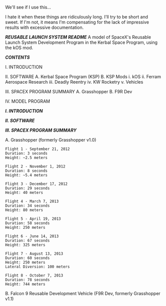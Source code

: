 We'll see if I use this...

I hate it when these things are ridiculously long. I'll try to be short and sweet. If I'm not, it means I'm compensating for the lack of impressive results with excessive documentation.

*****REUSABLE LAUNCH SYSTEM README*****
A model of SpaceX's Reusable Launch System Development Program in the Kerbal Space Program, using the kOS mod.

*****CONTENTS*****

I.	INTRODUCTION

II.	SOFTWARE
	A.	Kerbal Space Program (KSP)
	B.	KSP Mods
		i.		kOS
		ii.		Ferram Aerospace Research
		iii.	Deadly Reentry
		iv.		KW Rocketry
		v.		Vehicles

III. SPACEX PROGRAM SUMMARY
	A. Grasshopper
	B. F9R Dev

IV. MODEL PROGRAM

*****I. INTRODUCTION*****

*****II. SOFTWARE*****

*****III. SPACEX PROGRAM SUMMARY*****

A. Grasshopper (formerly Grasshopper v1.0)

	Flight 1 - September 21, 2012
	Duration: 3 seconds
	Height: ~2.5 meters

	Flight 2 - November 1, 2012
	Duration: 8 seconds
	Height: ~5.4 meters

	Flight 3 - December 17, 2012
	Duration: 29 seconds
	Height: 40 meters

	Flight 4 - March 7, 2013
	Duration: 34 seconds
	Height: 80 meters

	Flight 5 - April 19, 2013
	Duration: 58 seconds
	Height: 250 meters

	Flight 6 - June 14, 2013
	Duration: 67 seconds
	Height: 325 meters

	Flight 7 - August 13, 2013
	Duration: 60 seconds
	Height: 250 meters
	Lateral Diversion: 100 meters

	Flight 8 - October 7, 2013
	Duration: 78 seconds
	Height: 744 meters

B. Falcon 9 Reusable Development Vehicle (F9R Dev, formerly Grasshopper v1.1)